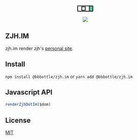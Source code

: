 <p align="center"><img src="docs/images/logo.png?raw=true" alt="zjh.im logo"></p>

<p align="center"><img src="https://img.shields.io/github/package-json/v/bbbottle/zjh.im?color=rgb%2881%2C%20196%2C%20159%29" /></p>

## ZJH.IM

zjh.im render zjh's [personal site](https://zjh.im).

## Install

`npm install @bbbottle/zjh.im` or `yarn add @bbbottle/zjh.im`
## Javascript API
```javascript
renderZjhDotIm($dom)
```
## License
[MIT](https://github.com/bbbottle/zjh.im/blob/main/LICENSE)
